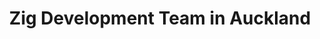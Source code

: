 ---
title: Zig Development Team in Auckland
permalink: /landings/locations/auckland/developer/zig
technology: Zig
location: Auckland
---